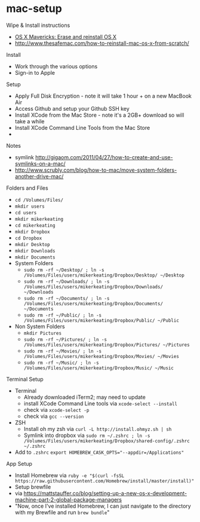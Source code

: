 mac-setup
=========

Wipe & Install instructions
* [OS X Mavericks: Erase and reinstall OS X](http://support.apple.com/kb/PH14243)
* http://www.thesafemac.com/how-to-reinstall-mac-os-x-from-scratch/

Install
* Work through the various options
* Sign-in to Apple

Setup
* Apply Full Disk Encryption - note it will take 1 hour + on a new MacBook Air
* Access Github and setup your Github SSH key
* Install XCode from the Mac Store - note it's a 2GB+ download so will take a while
* Install XCode Command Line Tools from the Mac Store
* 

Notes
- symlink http://gigaom.com/2011/04/27/how-to-create-and-use-symlinks-on-a-mac/
- http://www.scrubly.com/blog/how-to-mac/move-system-folders-another-drive-mac/

Folders and Files

- `cd /Volumes/Files/`
- `mkdir users`
- `cd users`
- `mkdir mikerkeating`
- `cd mikerkeating`
- `mkdir Dropbox`
- `cd Dropbox`
- `mkdir Desktop`
- `mkdir Downloads`
- `mkdir Documents`
- System Folders
  - `sudo rm -rf ~/Desktop/ ; ln -s /Volumes/Files/users/mikerkeating/Dropbox/Desktop/ ~/Desktop`
  - `sudo rm -rf ~/Downloads/ ; ln -s /Volumes/Files/users/mikerkeating/Dropbox/Downloads/ ~/Downloads`
  - `sudo rm -rf ~/Documents/ ; ln -s /Volumes/Files/users/mikerkeating/Dropbox/Documents/ ~/Documents`
  - `sudo rm -rf ~/Public/ ; ln -s /Volumes/Files/users/mikerkeating/Dropbox/Public/ ~/Public`
- Non System Folders
  - `mkdir Pictures`
  - `sudo rm -rf ~/Pictures/ ; ln -s /Volumes/Files/users/mikerkeating/Dropbox/Pictures/ ~/Pictures`
  - `sudo rm -rf ~/Movies/ ; ln -s /Volumes/Files/users/mikerkeating/Dropbox/Movies/ ~/Movies `
  - `sudo rm -rf ~/Music/ ; ln -s /Volumes/Files/users/mikerkeating/Dropbox/Music/ ~/Music`

Terminal Setup
- Terminal
  - Already downloaded iTerm2; may need to update 
  - install XCode Command Line tools via `xcode-select --install`
  - check via `xcode-select -p`
  - check via `gcc --version`
- ZSH
  - Install oh my zsh via `curl -L http://install.ohmyz.sh | sh`
  - Symlink into dropbox via `sudo rm ~/.zshrc ; ln -s /Volumes/Files/users/mikerkeating/Dropbox/shared-config/.zshrc ~/.zshrc`
- Add to `.zshrc` `export HOMEBREW_CASK_OPTS="--appdir=/Applications"`

App Setup
- Install Homebrew via `ruby -e "$(curl -fsSL https://raw.githubusercontent.com/Homebrew/install/master/install)"`
- Setup brewfile
- via https://mattstauffer.co/blog/setting-up-a-new-os-x-development-machine-part-2-global-package-managers
- "Now, once I've installed Homebrew, I can just navigate to the directory with my Brewfile and run `brew bundle`"
